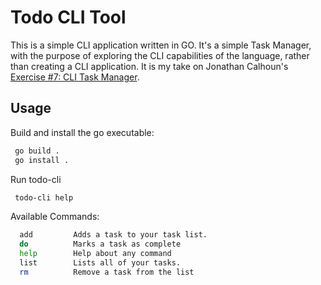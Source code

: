 # Todo CLI Tool

This is a simple CLI application written in GO. It's a simple Task Manager, with the purpose of 
exploring the CLI capabilities of the language, rather than creating a CLI application. It is my take on Jonathan Calhoun's [Exercise #7: CLI Task Manager](https://courses.calhoun.io/courses/cor_gophercises).

## Usage

Build and install the go executable:

```bash
 go build .
 go install .
```
Run todo-cli
```bash
 todo-cli help
```

Available Commands:
```bash
  add         Adds a task to your task list.
  do          Marks a task as complete
  help        Help about any command
  list        Lists all of your tasks.
  rm          Remove a task from the list
```